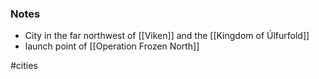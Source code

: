 ### Notes

- City in the far northwest of [[Viken]] and the [[Kingdom of Úlfurfold]]
- launch point of [[Operation Frozen North]]

#cities 